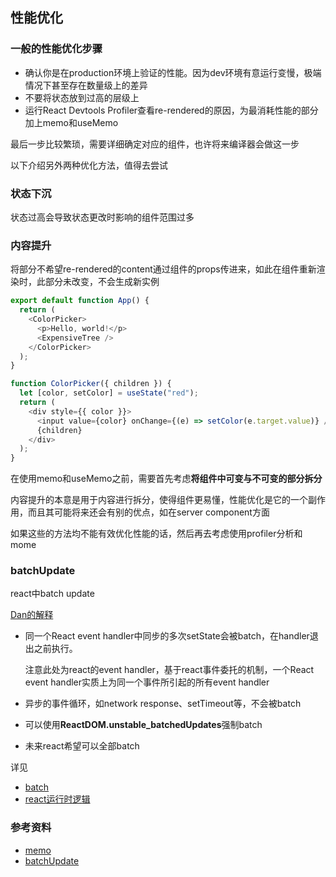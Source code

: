 ## 性能优化

### 一般的性能优化步骤

* 确认你是在production环境上验证的性能。因为dev环境有意运行变慢，极端情况下甚至存在数量级上的差异
* 不要将状态放到过高的层级上
* 运行React Devtools Profiler查看re-rendered的原因，为最消耗性能的部分加上memo和useMemo

最后一步比较繁琐，需要详细确定对应的组件，也许将来编译器会做这一步

以下介绍另外两种优化方法，值得去尝试

### 状态下沉

状态过高会导致状态更改时影响的组件范围过多

### 内容提升

将部分不希望re-rendered的content通过组件的props传进来，如此在组件重新渲染时，此部分未改变，不会生成新实例

```javascript
export default function App() {
  return (
    <ColorPicker>
      <p>Hello, world!</p>
      <ExpensiveTree />
    </ColorPicker>
  );
}

function ColorPicker({ children }) {
  let [color, setColor] = useState("red");
  return (
    <div style={{ color }}>
      <input value={color} onChange={(e) => setColor(e.target.value)} />
      {children}
    </div>
  );
}
```

在使用memo和useMemo之前，需要首先考虑**将组件中可变与不可变的部分拆分**

内容提升的本意是用于内容进行拆分，使得组件更易懂，性能优化是它的一个副作用，而且其可能将来还会有别的优点，如在server component方面

如果这些的方法均不能有效优化性能的话，然后再去考虑使用profiler分析和mome

### batchUpdate

react中batch update

[Dan的解释](https://github.com/facebook/react/issues/10231)
* 同一个React event handler中同步的多次setState会被batch，在handler退出之前执行。
    
    注意此处为react的event handler，基于react事件委托的机制，一个React event handler实质上为同一个事件所引起的所有event handler

* 异步的事件循环，如network response、setTimeout等，不会被batch
* 可以使用**ReactDOM.unstable_batchedUpdates**强制batch
* 未来react希望可以全部batch

详见
* [batch](https://overreacted.io/react-as-a-ui-runtime/#batch)
* [react运行时逻辑](./blogs/react-as-a-ui-runtime.html)

### 参考资料

* [memo](https://overreacted.io/before-you-memo/)
* [batchUpdate](https://overreacted.io/react-as-a-ui-runtime/#batching)